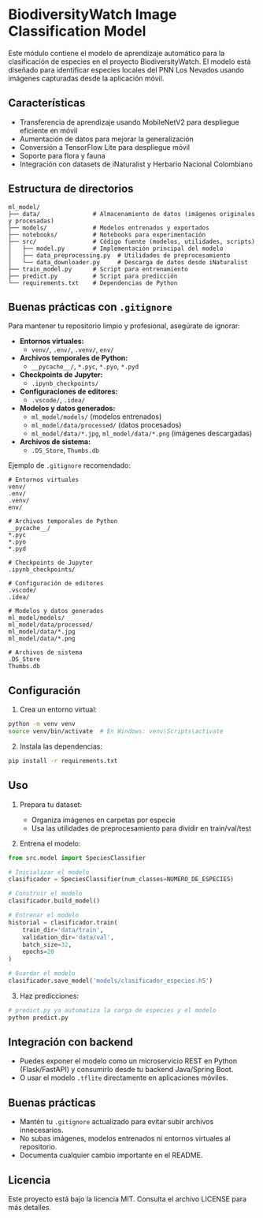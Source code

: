 # BiodiversityWatch Image Classification Model

Este módulo contiene el modelo de aprendizaje automático para la clasificación de especies en el proyecto BiodiversityWatch. El modelo está diseñado para identificar especies locales del PNN Los Nevados usando imágenes capturadas desde la aplicación móvil.

## Características

- Transferencia de aprendizaje usando MobileNetV2 para despliegue eficiente en móvil
- Aumentación de datos para mejorar la generalización
- Conversión a TensorFlow Lite para despliegue móvil
- Soporte para flora y fauna
- Integración con datasets de iNaturalist y Herbario Nacional Colombiano

## Estructura de directorios

```
ml_model/
├── data/               # Almacenamiento de datos (imágenes originales y procesadas)
├── models/             # Modelos entrenados y exportados
├── notebooks/          # Notebooks para experimentación
├── src/                # Código fuente (modelos, utilidades, scripts)
│   ├── model.py        # Implementación principal del modelo
│   ├── data_preprocessing.py  # Utilidades de preprocesamiento
│   └── data_downloader.py     # Descarga de datos desde iNaturalist
├── train_model.py      # Script para entrenamiento
├── predict.py          # Script para predicción
└── requirements.txt    # Dependencias de Python
```

## Buenas prácticas con `.gitignore`

Para mantener tu repositorio limpio y profesional, asegúrate de ignorar:

- **Entornos virtuales:**
  - `venv/`, `.env/`, `.venv/`, `env/`
- **Archivos temporales de Python:**
  - `__pycache__/`, `*.pyc`, `*.pyo`, `*.pyd`
- **Checkpoints de Jupyter:**
  - `.ipynb_checkpoints/`
- **Configuraciones de editores:**
  - `.vscode/`, `.idea/`
- **Modelos y datos generados:**
  - `ml_model/models/` (modelos entrenados)
  - `ml_model/data/processed/` (datos procesados)
  - `ml_model/data/*.jpg`, `ml_model/data/*.png` (imágenes descargadas)
- **Archivos de sistema:**
  - `.DS_Store`, `Thumbs.db`

Ejemplo de `.gitignore` recomendado:

```
# Entornos virtuales
venv/
.env/
.venv/
env/

# Archivos temporales de Python
__pycache__/
*.pyc
*.pyo
*.pyd

# Checkpoints de Jupyter
.ipynb_checkpoints/

# Configuración de editores
.vscode/
.idea/

# Modelos y datos generados
ml_model/models/
ml_model/data/processed/
ml_model/data/*.jpg
ml_model/data/*.png

# Archivos de sistema
.DS_Store
Thumbs.db
```

## Configuración

1. Crea un entorno virtual:

```bash
python -m venv venv
source venv/bin/activate  # En Windows: venv\Scripts\activate
```

2. Instala las dependencias:

```bash
pip install -r requirements.txt
```

## Uso

1. Prepara tu dataset:

   - Organiza imágenes en carpetas por especie
   - Usa las utilidades de preprocesamiento para dividir en train/val/test

2. Entrena el modelo:

```python
from src.model import SpeciesClassifier

# Inicializar el modelo
clasificador = SpeciesClassifier(num_classes=NUMERO_DE_ESPECIES)

# Construir el modelo
clasificador.build_model()

# Entrenar el modelo
historial = clasificador.train(
    train_dir='data/train',
    validation_dir='data/val',
    batch_size=32,
    epochs=20
)

# Guardar el modelo
clasificador.save_model('models/clasificador_especies.h5')
```

3. Haz predicciones:

```python
# predict.py ya automatiza la carga de especies y el modelo
python predict.py
```

## Integración con backend

- Puedes exponer el modelo como un microservicio REST en Python (Flask/FastAPI) y consumirlo desde tu backend Java/Spring Boot.
- O usar el modelo `.tflite` directamente en aplicaciones móviles.

## Buenas prácticas

- Mantén tu `.gitignore` actualizado para evitar subir archivos innecesarios.
- No subas imágenes, modelos entrenados ni entornos virtuales al repositorio.
- Documenta cualquier cambio importante en el README.

## Licencia

Este proyecto está bajo la licencia MIT. Consulta el archivo LICENSE para más detalles.
